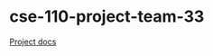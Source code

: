 # cse-110-project-team-33

[Project docs](https://docs.google.com/document/d/1Rc960GlQ11NdjetESN5nfC4oY4D_6VxKnXdgeL8zlOM/edit#heading=h.d2iigltygc2a)
